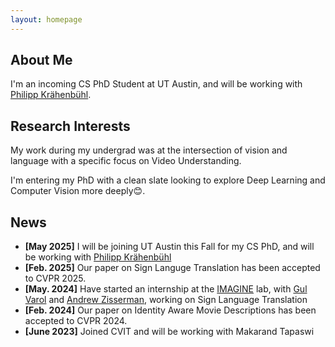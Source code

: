 ```yaml
---
layout: homepage
---
```


## About Me

I'm an incoming CS PhD Student at UT Austin, and will be working with <a href="https://www.philkr.net">Philipp Krähenbühl</a>.

## Research Interests

My work during my undergrad was at the intersection of vision and language with a specific focus on Video Understanding.

I'm entering my PhD with a clean slate looking to explore Deep Learning and Computer Vision more deeply😊.

## News

- **[May 2025]** I will be joining UT Austin this Fall for my CS PhD, and will be working with <a href="https://www.philkr.net">Philipp Krähenbühl</a>
- **[Feb. 2025]** Our paper on Sign Languge Translation has been accepted to CVPR 2025.
- **[May. 2024]** Have started an internship at the <a href="https://imagine-lab.enpc.fr">IMAGINE</a> lab, with <a href="https://imagine.enpc.fr/~varolg/">Gul Varol</a> and <a href="https://scholar.google.com/citations?user=UZ5wscMAAAAJ&hl=en">Andrew Zisserman</a>, working on Sign Language Translation
- **[Feb. 2024]** Our paper on Identity Aware Movie Descriptions has been accepted to CVPR 2024.
- **[June 2023]** Joined CVIT and will be working with Makarand Tapaswi
